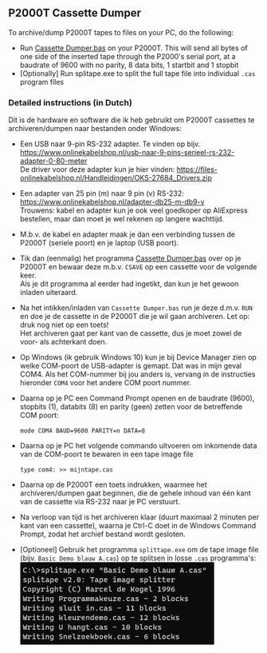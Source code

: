 ## P2000T Cassette Dumper

To archive/dump P2000T tapes to files on your PC, do the following:
* Run [Cassette Dumper.bas](</utilities/tapeconv/Cassette Dumper.bas>) on your P2000T. This will send all bytes of one side of the inserted tape through the P2000's serial port, at a baudrate of 9600 with no parity, 8 data bits, 1 startbit and 1 stopbit
* [Optionally] Run splitape.exe to split the full tape file into individual `.cas` program files

### Detailed instructions (in Dutch)

Dit is de hardware en software die ik heb gebruikt om P2000T cassettes te archiveren/dumpen naar bestanden onder Windows:

* Een USB naar 9-pin RS-232 adapter. Te vinden op bijv. https://www.onlinekabelshop.nl/usb-naar-9-pins-serieel-rs-232-adapter-0-80-meter \
De driver voor deze adapter kun je hier vinden: https://files-onlinekabelshop.nl/Handleidingen/OKS-27684_Drivers.zip
 
* Een adapter van 25 pin (m) naar 9 pin (v) RS-232:  https://www.onlinekabelshop.nl/adapter-db25-m-db9-v \
Trouwens: kabel en adapter kun je ook veel goedkoper op AliExpress bestellen, maar dan moet je wel rekenen op langere wachttijd.
 
* M.b.v. de kabel en adapter maak je dan een verbinding tussen de P2000T (seriele poort) en je laptop (USB poort).
 
* Tik dan (eenmalig) het programma [Cassette Dumper.bas](</utilities/tapeconv/Cassette Dumper.bas>) over op je P2000T en bewaar deze m.b.v. `CSAVE` op een cassette voor de volgende keer. \
Als je dit programma al eerder had ingetikt, dan kun je het gewoon inladen uiteraard.
 
* Na het intikken/inladen van `Cassette Dumper.bas` run je deze d.m.v. `RUN` en doe je de cassette in de P2000T die je wil gaan archiveren. Let op: druk nog niet op een toets! \
 Het archiveren gaat per kant van de cassette, dus je moet zowel de voor- als achterkant doen.
 
* Op Windows (ik gebruik Windows 10) kun je bij Device Manager zien op welke COM-poort de USB-adapter is gemapt. Dat was in mijn geval COM4. Als het COM-nummer bij jou anders is, vervang in de instructies hieronder `COM4` voor het andere COM poort nummer.
 
* Daarna op je PC een Command Prompt openen en de baudrate (9600), stopbits (1), databits (8) en parity (geen) zetten voor de betreffende COM poort:
  ``` 
  mode COM4 BAUD=9600 PARITY=n DATA=8
  ```
 
* Daarna op je PC het volgende commando uitvoeren om inkomende data van de COM-poort te bewaren in een tape image file
  ```
  type com4: >> mijntape.cas
  ```

* Daarna op de P2000T een toets indrukken, waarmee het archiveren/dumpen gaat beginnen, die de gehele inhoud van één kant van de cassette via RS-232 naar je PC verstuurt.
 
* Na verloop van tijd is het archiveren klaar (duurt maximaal 2 minuten per kant van een cassette), waarna je Ctrl-C doet in de Windows Command Prompt, zodat het archief bestand wordt gesloten.

* [Optioneel] Gebruik het programma `splittape.exe` om de tape image file (bijv. `Basic Demo blauw A.cas`) op te splitsen in losse `.cas` programma's: \
![Example usage of splitape.exe](splitape_example.png)
